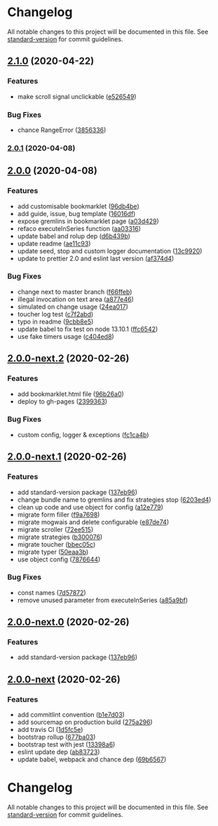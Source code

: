 # Changelog

All notable changes to this project will be documented in this file. See [standard-version](https://github.com/conventional-changelog/standard-version) for commit guidelines.

## [2.1.0](https://github.com/marmelab/gremlins.js/compare/v2.0.1...v2.1.0) (2020-04-22)

### Features

-   make scroll signal unclickable ([e526549](https://github.com/marmelab/gremlins.js/commit/e52654911dc2c3d7b6d8adb134ba916a6937a938))

### Bug Fixes

-   chance RangeError ([3856336](https://github.com/marmelab/gremlins.js/commit/38563366603c39a759a5df6c04195ffb5217738a))

### [2.0.1](https://github.com/marmelab/gremlins.js/compare/v2.0.0...v2.0.1) (2020-04-08)

## [2.0.0](https://github.com/marmelab/gremlins.js/compare/v2.0.0-next.2...v2.0.0) (2020-04-08)

### Features

-   add customisable bookmarklet ([96db4be](https://github.com/marmelab/gremlins.js/commit/96db4be3608068a0ff56390859d6c2e0c54dce10))
-   add guide, issue, bug template ([16016df](https://github.com/marmelab/gremlins.js/commit/16016df1219aab461d0a79d2e9fc3059ae286212))
-   expose gremlins in bookmarklet page ([a03d429](https://github.com/marmelab/gremlins.js/commit/a03d429ad95e87f45889aa2bd0f1db1fc44aef86))
-   refaco executeInSeries function ([aa03316](https://github.com/marmelab/gremlins.js/commit/aa03316df05419bfa811cda3d4800570dce6ac5b))
-   update babel and rolup dep ([d6b439b](https://github.com/marmelab/gremlins.js/commit/d6b439b8637d8057673cd61c7b21b091dc8b4fa1))
-   update readme ([ae11c93](https://github.com/marmelab/gremlins.js/commit/ae11c937f7f3bc92aff61644dca60998df971ca1))
-   update seed, stop and custom logger documentation ([13c9920](https://github.com/marmelab/gremlins.js/commit/13c99203cf2712248ffceb4cde80d705096c1787))
-   update to prettier 2.0 and eslint last version ([af374d4](https://github.com/marmelab/gremlins.js/commit/af374d4a5dd5789eacec5d543f6d0fe7ec335e62))

### Bug Fixes

-   change next to master branch ([f66ffeb](https://github.com/marmelab/gremlins.js/commit/f66ffebc20715c386b087f88c35b75e4b0112cf3))
-   illegal invocation on text area ([a877e46](https://github.com/marmelab/gremlins.js/commit/a877e46245292fa068eb209ed69f6a1f88d5b337))
-   simulated on change usage ([24ea017](https://github.com/marmelab/gremlins.js/commit/24ea017b0b20e00403adace3caf17df1ea4b416a))
-   toucher log test ([c7f2abd](https://github.com/marmelab/gremlins.js/commit/c7f2abdbc7c8a870241144d34675de4fa4d7a61f))
-   typo in readme ([9cbb8e5](https://github.com/marmelab/gremlins.js/commit/9cbb8e553047739e7ff8b77f5f3ce20804afb144))
-   update babel to fix test on node 13.10.1 ([ffc6542](https://github.com/marmelab/gremlins.js/commit/ffc654235c577d54e69bfbbc02b2b55242525a52))
-   use fake timers usage ([c404ed8](https://github.com/marmelab/gremlins.js/commit/c404ed81941d361e6fb1845573054336f10a1462))

## [2.0.0-next.2](https://github.com/marmelab/gremlins.js/compare/v2.0.0-next.1...v2.0.0-next.2) (2020-02-26)

### Features

-   add bookmarklet.html file ([96b26a0](https://github.com/marmelab/gremlins.js/commit/96b26a080605d42149afa669447523ff774b5b1a))
-   deploy to gh-pages ([2399363](https://github.com/marmelab/gremlins.js/commit/2399363ac114037a5292d520eeb55e5883cdaaeb))

### Bug Fixes

-   custom config, logger & exceptions ([fc1ca4b](https://github.com/marmelab/gremlins.js/commit/fc1ca4b7728227f463a4c49706c66f237df24c88))

## [2.0.0-next.1](https://github.com/marmelab/gremlins.js/compare/v2.0.0-next...v2.0.0-next.1) (2020-02-26)

### Features

-   add standard-version package ([137eb96](https://github.com/marmelab/gremlins.js/commit/137eb96e4f635fb6f5a1bc348dce430dfa31c990))
-   change bundle name to gremlins and fix strategies stop ([6203ed4](https://github.com/marmelab/gremlins.js/commit/6203ed4f34040247672f1e436b19278c84759ecb))
-   clean up code and use object for config ([a12e779](https://github.com/marmelab/gremlins.js/commit/a12e77983d19f8951261a5dd9e694ae75943694e))
-   migrate form filler ([f9a7698](https://github.com/marmelab/gremlins.js/commit/f9a7698c88ead3f9b908e57e58f1e45bb2b8a999))
-   migrate mogwais and delete configurable ([e87de74](https://github.com/marmelab/gremlins.js/commit/e87de74608510a9b8b5c96a3e50ffe6d0fdc9686))
-   migrate scroller ([72ee515](https://github.com/marmelab/gremlins.js/commit/72ee515ed25a7694c6b9a5d79a67b7ac39619da4))
-   migrate strategies ([b300076](https://github.com/marmelab/gremlins.js/commit/b3000764f5acf6623e969944152db640868220aa))
-   migrate toucher ([bbec05c](https://github.com/marmelab/gremlins.js/commit/bbec05c221599d9dbf15628b465f27df45f38c7d))
-   migrate typer ([50eaa3b](https://github.com/marmelab/gremlins.js/commit/50eaa3b54f3f3763234f153d31aefb5fc0c3886d))
-   use object config ([7876644](https://github.com/marmelab/gremlins.js/commit/7876644f5d4cac10b4803d6c4c94177b47efe08d))

### Bug Fixes

-   const names ([7d57872](https://github.com/marmelab/gremlins.js/commit/7d578723c447fccc6bd31776601ac407dc73c352))
-   remove unused parameter from executeInSeries ([a85a9bf](https://github.com/marmelab/gremlins.js/commit/a85a9bf75897f8e3c690981ae19e459b9130de30))

## [2.0.0-next.0](https://github.com/marmelab/gremlins.js/compare/v2.0.0-next...v2.0.0-next.0) (2020-02-26)

### Features

-   add standard-version package ([137eb96](https://github.com/marmelab/gremlins.js/commit/137eb96e4f635fb6f5a1bc348dce430dfa31c990))

## [2.0.0-next](https://github.com/marmelab/gremlins.js/compare/v0.1.0...v2.0.0-next) (2020-02-26)

### Features

-   add commitlint convention ([b1e7d03](https://github.com/marmelab/gremlins.js/commit/b1e7d03aae45de6aa37c26e00fed59bd39600218))
-   add sourcemap on production build ([275a296](https://github.com/marmelab/gremlins.js/commit/275a2961283ac0adafc45a662cfdc1886696f7ac))
-   add travis CI ([1d5fc5e](https://github.com/marmelab/gremlins.js/commit/1d5fc5ece866fa1373ca224dde0a431221ba271c))
-   bootstrap rollup ([677ba03](https://github.com/marmelab/gremlins.js/commit/677ba0318708da2780a1288124dc2d424f5130f1))
-   bootstrap test with jest ([13398a6](https://github.com/marmelab/gremlins.js/commit/13398a680774e2035d1b9757f24f3999a96ae278))
-   eslint update dep ([ab83723](https://github.com/marmelab/gremlins.js/commit/ab83723d82bcf423afd06a1f9294ad782a234b52))
-   update babel, webpack and chance dep ([69b6567](https://github.com/marmelab/gremlins.js/commit/69b6567e4292e9cad2e8614fa7b26d10d58d680b))

# Changelog

All notable changes to this project will be documented in this file. See [standard-version](https://github.com/conventional-changelog/standard-version) for commit guidelines.
